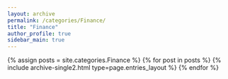 ```yaml
---
layout: archive
permalink: /categories/Finance/
title: "Finance"
author_profile: true
sidebar_main: true
---
```


{% assign posts = site.categories.Finance %}
{% for post in posts %} {% include archive-single2.html type=page.entries_layout %} {% endfor %}